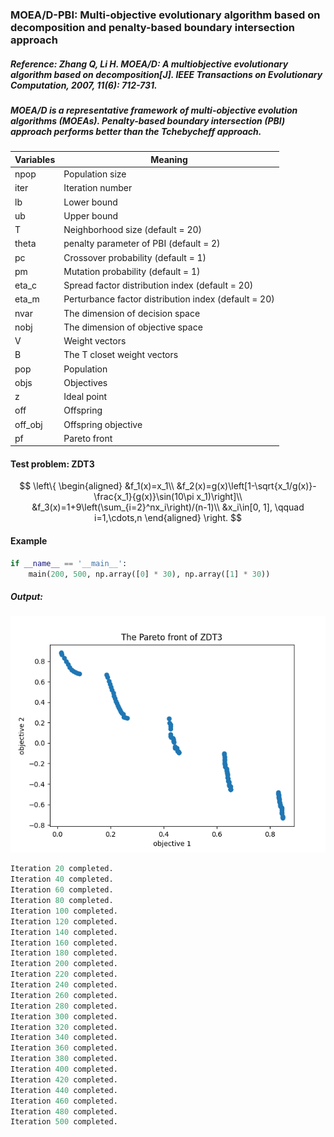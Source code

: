 ### MOEA/D-PBI: Multi-objective evolutionary algorithm based on decomposition and penalty-based boundary intersection approach

##### Reference: Zhang Q, Li H. MOEA/D: A multiobjective evolutionary algorithm based on decomposition[J]. IEEE Transactions on Evolutionary Computation, 2007, 11(6): 712-731.

##### MOEA/D is a representative framework of multi-objective evolution algorithms (MOEAs). Penalty-based boundary intersection (PBI) approach performs better than the Tchebycheff approach.

| Variables | Meaning                                              |
| --------- | ---------------------------------------------------- |
| npop      | Population size                                      |
| iter      | Iteration number                                     |
| lb        | Lower bound                                          |
| ub        | Upper bound                                          |
| T         | Neighborhood size (default = 20)                     |
| theta     | penalty parameter of PBI (default = 2)               |
| pc        | Crossover probability (default = 1)                  |
| pm        | Mutation probability (default = 1)                   |
| eta_c     | Spread factor distribution index (default = 20)      |
| eta_m     | Perturbance factor distribution index (default = 20) |
| nvar      | The dimension of decision space                      |
| nobj      | The dimension of objective space                     |
| V         | Weight vectors                                       |
| B         | The T closet weight vectors                          |
| pop       | Population                                           |
| objs      | Objectives                                           |
| z         | Ideal point                                          |
| off       | Offspring                                            |
| off_obj   | Offspring objective                                  |
| pf        | Pareto front                                         |

#### Test problem: ZDT3



$$
\left\{
\begin{aligned}
&f_1(x)=x_1\\
&f_2(x)=g(x)\left[1-\sqrt{x_1/g(x)}-\frac{x_1}{g(x)}\sin(10\pi x_1)\right]\\
&f_3(x)=1+9\left(\sum_{i=2}^nx_i\right)/(n-1)\\
&x_i\in[0, 1], \qquad i=1,\cdots,n
\end{aligned}
\right.
$$



#### Example

```python
if __name__ == '__main__':
    main(200, 500, np.array([0] * 30), np.array([1] * 30))
```

##### Output:

![](https://github.com/Xavier-MaYiMing/MOEA_D-PBI/blob/main/Pareto%20front.png)

```python
Iteration 20 completed.
Iteration 40 completed.
Iteration 60 completed.
Iteration 80 completed.
Iteration 100 completed.
Iteration 120 completed.
Iteration 140 completed.
Iteration 160 completed.
Iteration 180 completed.
Iteration 200 completed.
Iteration 220 completed.
Iteration 240 completed.
Iteration 260 completed.
Iteration 280 completed.
Iteration 300 completed.
Iteration 320 completed.
Iteration 340 completed.
Iteration 360 completed.
Iteration 380 completed.
Iteration 400 completed.
Iteration 420 completed.
Iteration 440 completed.
Iteration 460 completed.
Iteration 480 completed.
Iteration 500 completed.
```

